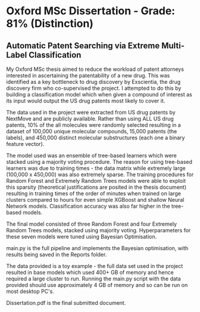 # Oxford MSc Dissertation - Grade: 81% (Distinction)
## Automatic Patent Searching via Extreme Multi-Label Classification

My Oxford MSc thesis aimed to reduce the workload of patent attorneys
interested in ascertaining the patentability of a new drug. This was identified
as a key bottleneck to drug discovery by Exscientia, the drug discovery
firm who co-supervised the project. I attempted to do this by building a
classification model which when given a compound of interest as its input would 
output the US drug patents most likely to cover it.

The data used in the project were extracted from US drug patents by NextMove
and are publicly available. Rather than using ALL US drug patents, 10% of the
all molecules were randomly selected resulting in a dataset of 100,000 unique
molecular compounds, 15,000 patents (the labels), and 450,000 distinct molecular
substructures (each one a binary feature vector).

The model used was an ensemble of tree-based learners which were stacked using
a majority voting procedure. The reason for using tree-based learners was due
to training times - the data matrix while extremely large (100,000 x 450,000)
was also extremely sparse. The training procedures for Random Forest and
Extremely Random Trees models were able to exploit this sparsity (theoretical
justifications are posited in the thesis document) resulting in training times
of the order of minutes when trained on large clusters compared to hours for
even simple XGBoost and shallow Neural Network models. Classification accuracy
was also far higher in the tree-based models.

The final model consisted of three Random Forest and four Extremely Random Trees
models, stacked using majority voting. Hyperparameters for these seven models were
tuned using Bayesian Optimisation.

main.py is the full pipeline and implements the Bayesian optimisation, with results
being saved in the Reports folder.

The data provided is a toy example - the full data set used in the project resulted
in base models which used 400+ GB of memory and hence required a large cluster to run.
Running the main.py script with the data provided should use approximately 4 GB of 
memory and so can be run on most desktop PC's.

Dissertation.pdf is the final submitted document.
 

